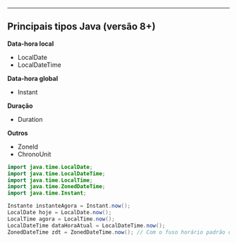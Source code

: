 - - -
## Principais tipos Java (versão 8+)

**Data-hora local**
- LocalDate
- LocalDateTime

**Data-hora global**
- Instant

**Duração**
- Duration

**Outros**
- Zoneld
- ChronoUnit

```java
import java.time.LocalDate;
import java.time.LocalDateTime; 
import java.time.LocalTime;
import java.time.ZonedDateTime;
import java.time.Instant;

Instante instanteAgora = Instant.now();
LocalDate hoje = LocalDate.now();
LocalTime agora = LocalTime.now();
LocalDateTime dataHoraAtual = LocalDateTime.now();
ZonedDateTime zdt = ZonedDateTime.now(); // Com o fuso horário padrão do sistema
```
